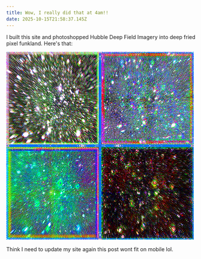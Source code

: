 ```yaml
---
title: Wow, I really did that at 4am!!
date: 2025-10-15T21:58:37.145Z
---
```

I﻿ built this site and photoshopped Hubble Deep Field Imagery into deep fried pixel funkland. Here's that:

![](/images/uploads/hubble-fuck_final_thethird2.png)

T﻿hink I need to update my site again this post wont fit on mobile lol.